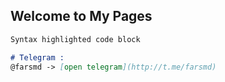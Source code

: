 ## Welcome to My Pages


```markdown
Syntax highlighted code block

# Telegram :
@farsmd -> [open telegram](http://t.me/farsmd)


```
